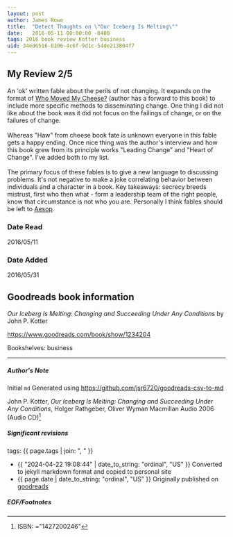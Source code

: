 ```yaml
---
layout: post
author: James Rowe
title:  "Detect Thoughts on \"Our Iceberg Is Melting\""
date:   2016-05-11 00:00:00 -0400
tags: 2016 book review Kotter business
uid: 34ed6516-8106-4c6f-9d1c-54de213804f7
---
```


<!-- highly dependent on how you personally use jekyll templates, and how you want this to show up -->
<!-- escape any jekyll keys with double brackets -->

## My Review 2/5

An 'ok' written fable about the perils of not changing. It expands on the format of [Who Moved My Cheese?](https://www.goodreads.com/book/show/4894) (author has a forward to this book) to include more specific methods to disseminating change. One thing I did not like about the book was it did not focus on the failings of change, or on the failures of change.<br/><br/>Whereas "Haw" from cheese book fate is unknown everyone in this fable gets a happy ending. Once nice thing was the author's interview and how this book grew from its principle works "Leading Change" and "Heart of Change". I've added both to my list.<br/><br/>The primary focus of these fables is to give a new language to discussing problems. It's not negative to make a joke correlating behavior between individuals and a character in a book. Key takeaways: secrecy breeds mistrust, first who then what - form a leadership team of the right people, know that circumstance is not who you are. Personally I think fables should be left to [Aesop](https://www.goodreads.com/author/show/12452).

### Date Read
2016/05/11

### Date Added
2016/05/31

## Goodreads book information

*Our Iceberg Is Melting: Changing and Succeeding Under Any Conditions* by John P. Kotter

https://www.goodreads.com/book/show/1234204

Bookshelves: business

---

##### Author's Note

Initial `md` Generated using https://github.com/jsr6720/goodreads-csv-to-md

John P. Kotter, *Our Iceberg Is Melting: Changing and Succeeding Under Any Conditions*, Holger Rathgeber, Oliver Wyman Macmillan Audio 2006 (Audio CD)[^1]

##### Significant revisions

tags: {{ page.tags | join: ", " }} <!-- todo move this somewhere -->

- {{ "2024-04-22 19:08:44" | date_to_string: "ordinal", "US" }} Converted to jekyll markdown format and copied to personal site
- {{ page.date | date_to_string: "ordinal", "US" }} Originally published on [goodreads](https://www.goodreads.com)

##### EOF/Footnotes

[^1]: ISBN: ="1427200246"
